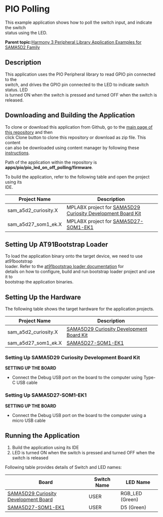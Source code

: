 # PIO Polling

This example application shows how to poll the switch input, and indicate the switch<br /> status using the LED.

**Parent topic:**[Harmony 3 Peripheral Library Application Examples for SAMA5D2 Family](GUID-3730E5D6-911C-4BCA-9955-26D7EB66B585.md)

## Description

This application uses the PIO Peripheral library to read GPIO pin connected to the<br /> switch, and drives the GPIO pin connected to the LED to indicate switch status. LED<br /> is turned ON when the switch is pressed and turned OFF when the switch is<br /> released.

## Downloading and Building the Application

To clone or download this application from Github, go to the [main page of this repository](https://github.com/Microchip-MPLAB-Harmony/csp_apps_sam_a5d2) and then<br /> click Clone button to clone this repository or download as zip file. This content<br /> can also be downloaded using content manager by following these [instructions](https://github.com/Microchip-MPLAB-Harmony/contentmanager/wiki).

Path of the application within the repository is<br /> **apps/pio/pio\_led\_on\_off\_polling/firmware**.

To build the application, refer to the following table and open the project using its<br /> IDE.

|Project Name|Description|
|------------|-----------|
|sam\_a5d2\_curiosity.X|MPLABX project for [SAMA5D29 Curiosity Development Board Kit](https://www.microchip.com/en-us/development-tool/EV07R15A)|
|sam\_a5d27\_som1\_ek.X|MPLABX project for [SAMA5D27-SOM1-EK1](https://www.microchip.com/DevelopmentTools/ProductDetails/atsama5d27-som1-ek1)|

## Setting Up AT91Bootstrap Loader

To load the application binary onto the target device, we need to use at91bootstrap<br /> loader. Refer to the [at91bootstrap loader documentation](GUID-DA6B998E-C5DD-4566-BB08-7DC124553FBF.md) for<br /> details on how to configure, build and run bootstrap loader project and use it to<br /> bootstrap the application binaries.

## Setting Up the Hardware

The following table shows the target hardware for the application projects.

|Project Name|Description|
|------------|-----------|
|sam\_a5d2\_curiosity.X|[SAMA5D29 Curiosity Development Board Kit](https://www.microchip.com/en-us/development-tool/EV07R15A)|
|sam\_a5d27\_som1\_ek.X|[SAMA5D27-SOM1-EK1](https://www.microchip.com/DevelopmentTools/ProductDetails/atsama5d27-som1-ek1)|

### Setting Up SAMA5D29 Curiosity Development Board Kit

**SETTING UP THE BOARD**

-   Connect the Debug USB port on the board to the computer using Type-C USB cable

### Setting Up SAMA5D27-SOM1-EK1

**SETTING UP THE BOARD**

-   Connect the Debug USB port on the board to the computer using a micro USB cable

## Running the Application

1.  Build the application using its IDE
2.  LED is turned ON when the switch is pressed and turned OFF when the switch is released

Following table provides details of Switch and LED names:

|Board|Switch Name|LED Name|
|-----|-----------|--------|
|[SAMA5D29 Curiosity Development Board](https://www.microchip.com/en-us/development-tool/EV07R15A)|USER|RGB\_LED \(Green\)|
|[SAMA5D27-SOM1-EK1](https://www.microchip.com/DevelopmentTools/ProductDetails/atsama5d27-som1-ek1)|USER|D5 \(Green\)|

